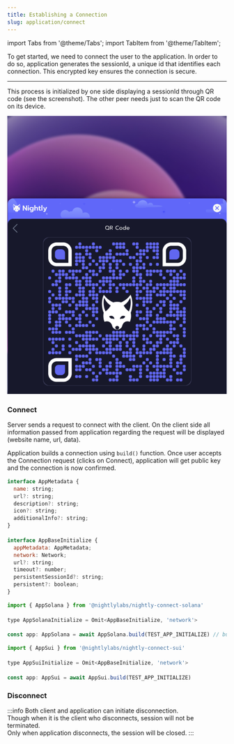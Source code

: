 ```yaml
---
title: Establishing a Connection
slug: application/connect
---
```


import Tabs from '@theme/Tabs';
import TabItem from '@theme/TabItem';

To get started, we need to connect the user to the application.
In order to do so, application generates the sessionId, a unique id that identifies each connection. This encrypted key ensures the connection is secure.

---

This process is initialized by one side displaying a sessionId through QR code (see the screenshot).
The other peer needs just to scan the QR code on its device.

![ConnectImage](../../static/img/connect.png#connectImage)

### Connect

Server sends a request to connect with the client. On the client side all information passed from application regarding the request will be displayed (website name, url, data).

Application builds a connection using `build()` function.
Once user accepts the Connection request (clicks on Connect), application will get public key and the connection is now confirmed.

```js
interface AppMetadata {
  name: string;
  url?: string;
  description?: string;
  icon?: string;
  additionalInfo?: string;
}

interface AppBaseInitialize {
  appMetadata: AppMetadata;
  network: Network;
  url?: string;
  timeout?: number;
  persistentSessionId?: string;
  persistent?: boolean;
}
```

<Tabs>
<TabItem value="Solana" label="Solana">

```js
import { AppSolana } from '@nightlylabs/nightly-connect-solana'

type AppSolanaInitialize = Omit<AppBaseInitialize, 'network'>

const app: AppSolana = await AppSolana.build(TEST_APP_INITIALIZE) // build take argument of AppSolanaInitialize type
```

</TabItem>

<TabItem value="SUI" label="SUI">

```js
import { AppSui } from '@nightlylabs/nightly-connect-sui'

type AppSuiInitialize = Omit<AppBaseInitialize, 'network'>

const app: AppSui = await AppSui.build(TEST_APP_INITIALIZE)
```

</TabItem>
</Tabs>

### Disconnect

:::info
Both client and application can initiate disconnection.<br />
Though when it is the client who disconnects, session will not be terminated.<br />
Only when application disconnects, the session will be closed.
:::
